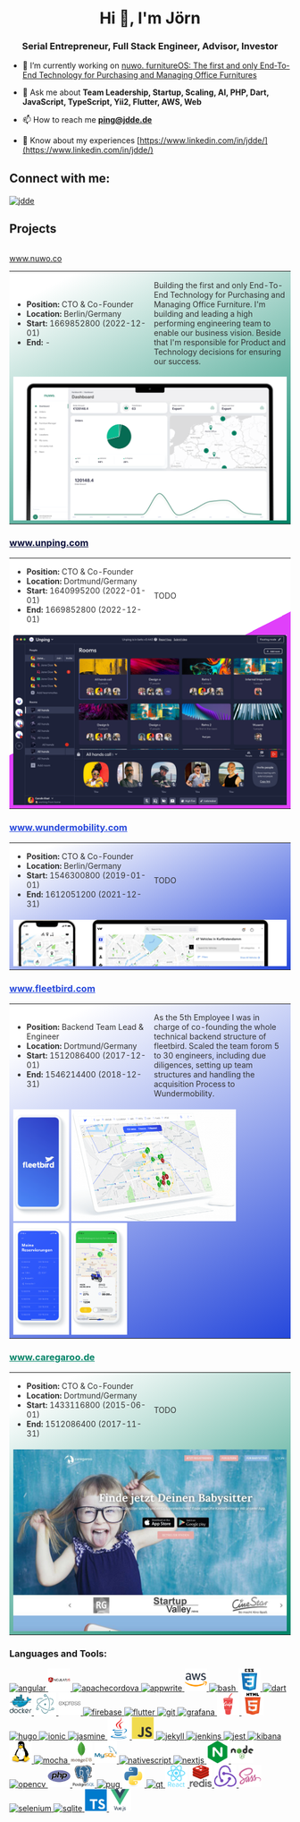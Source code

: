 <h1 align="center">Hi 👋, I'm Jörn</h1>
<h3 align="center">Serial Entrepreneur, Full Stack Engineer, Advisor, Investor</h3>

- 🔭 I’m currently working on [nuwo. furnitureOS: The first and only End-To-End Technology for Purchasing and Managing Office Furnitures](https://www.nuwo.co)

- 💬 Ask me about **Team Leadership, Startup, Scaling, AI, PHP, Dart, JavaScript, TypeScript, Yii2, Flutter, AWS, Web**

- 📫 How to reach me **ping@jdde.de**

- 📄 Know about my experiences [https://www.linkedin.com/in/jdde/](https://www.linkedin.com/in/jdde/)

<h2 align="left">Connect with me:</h3>
<p align="left">
<a href="https://linkedin.com/in/jdde" target="blank"><img align="center" src="https://raw.githubusercontent.com/rahuldkjain/github-profile-readme-generator/master/src/images/icons/Social/linked-in-alt.svg" alt="jdde" height="30" width="40" /></a>
</p>

<h2 align="left">Projects</h1>
<table>
  <tbody>
    <tr>
      <table style="border: 0; border-collapse: collapse; background-image:linear-gradient(333deg, #008367, white 91%); color: #333;">
          <tbody>
            <tr>
<a href="https://www.nuwo.co" target="_blank">www.nuwo.co</a>
              <td width="50%" style="border: 0;">
                  <ul>
                      <li><b>Position:</b> CTO & Co-Founder</li>
                      <li><b>Location:</b> Berlin/Germany</li>
                      <li><b>Start:</b> 1669852800 (2022-12-01)</li>
                      <li><b>End:</b> -</li>
                  </ul>
              </td>
              <td width="50%" style="border: 0;">
                  <p>
                   Building the first and only End-To-End Technology for Purchasing and Managing Office Furniture.
                   I'm building and leading a high performing engineering team to enable our business vision. Beside that I'm responsible for Product and Technology decisions for ensuring our success.
                  </p>
              </td>
            </tr>
            <tr>
                <td colspan="2" style="border: 0;">
                    <img alt="Photo" src="./assets/nuwo_screenshot_1.png" />
                </td>
            </tr>
          </tbody>
      </table>
    </tr>
    <tr>
      <table style="border: 0; border-collapse: collapse; background-image: linear-gradient(333deg, #e040fa 50%, white 50%); color: #333">
          <tbody>
            <tr>
              <a href="https://www.unping.com/app" target="_blank" style="color:#080e3b"><h3>www.unping.com</h3></a>
              <td width="50%" style="border: 0;">
                  <ul>
                      <li><b>Position:</b> CTO & Co-Founder</li>
                      <li><b>Location:</b> Dortmund/Germany</li>
                      <li><b>Start:</b> 1640995200 (2022-01-01)</li>
                      <li><b>End:</b> 1669852800 (2022-12-01)</li>
                  </ul>
              </td>
              <td width="50%" style="border: 0;">
                  <p>
                    TODO
                  </p>
              </td>
            </tr>
            <tr>
                <td colspan="2" style="border: 0;">
                    <img alt="Photo" src="./assets/unping_screenshot_1.png" />
                </td>
            </tr>
          </tbody>
      </table>
    </tr>
    <tr>
      <table style="border: 0; border-collapse: collapse; background-image:linear-gradient(333deg, #2648db, white 91%); color: #333">
          <tbody>
            <tr>
              <a href="https://www.wundermobility.com" target="_blank" style="color:#2648db"><h3>www.wundermobility.com</h3></a>
              <td width="50%" style="border: 0;">
                  <ul>
                      <li><b>Position:</b> CTO & Co-Founder</li>
                      <li><b>Location:</b> Berlin/Germany</li>
                      <li><b>Start:</b> 1546300800 (2019-01-01)</li>
                      <li><b>End:</b> 1612051200 (2021-12-31)</li>
                  </ul>
              </td>
              <td width="50%" style="border: 0;">
                  <p>
                    TODO
                  </p>
              </td>
            </tr>
            <tr>
                <td colspan="2" style="border: 0; margin-bottom:0;">
                    <img alt="Photo" src="./assets/wundermobility.webp" />
                </td>
            </tr>
          </tbody>
      </table>
    </tr>
    <tr>
      <table style="border: 0; border-collapse: collapse; background-image:linear-gradient(333deg, #2648db, white 91%); color: #333">
          <tbody>
            <tr>
              <a href="https://www.fleetbird.com" target="_blank" style="color:#2648db"><h3>www.fleetbird.com</h3></a>
              <td width="50%" style="border: 0;">
                  <ul>
                      <li><b>Position:</b> Backend Team Lead & Engineer</li>
                      <li><b>Location:</b> Dortmund/Germany</li>
                      <li><b>Start:</b> 1512086400 (2017-12-01)</li>
                      <li><b>End:</b> 1546214400 (2018-12-31)</li>
                  </ul>
              </td>
              <td width="50%" style="border: 0;">
                  <p>
                    As the 5th Employee I was in charge of co-founding the whole technical backend structure of fleetbird. Scaled the team forom 5 to 30 engineers, including due diligences, setting up team structures and handling the acquisition Process to Wundermobility.
                  </p>
              </td>
            </tr>
            <tr>
                <td colspan="2" style="border: 0; margin-bottom:0;">
                    <img alt="Photo" src="./assets/fleetbird_screenshot_0.png" height="200"/>
                    <img alt="Photo" src="./assets/fleetbird_screenshot_1.png" height="200"/>
                    <img alt="Photo" src="./assets/fleetbird_screenshot_2.png" height="200"/>
                    <img alt="Photo" src="./assets/fleetbird_screenshot_3.png" height="200"/>
                </td>
            </tr>
          </tbody>
      </table>
    </tr>
    <tr>
      <table style="border: 0; border-collapse: collapse; background-image:linear-gradient(333deg, #008367, white 91%); color: #333">
          <tbody>
            <tr>
              <a href="https://www.caregaroo.de" target="_blank" style="color:#008367"><h3>www.caregaroo.de</h3></a>
              <td width="50%" style="border: 0;">
                  <ul>
                      <li><b>Position:</b> CTO & Co-Founder</li>
                      <li><b>Location:</b> Dortmund/Germany</li>
                      <li><b>Start:</b> 1433116800 (2015-06-01)</li>
                      <li><b>End:</b> 1512086400 (2017-11-31)</li>
                  </ul>
              </td>
              <td width="50%" style="border: 0;">
                  <p>
                    TODO
                  </p>
              </td>
            </tr>
            <tr>
                <td colspan="2" style="border: 0;">
                    <img alt="Photo" src="./assets/caregaroo_screenshot_1.jpg" />
                </td>
            </tr>
          </tbody>
      </table>
    </tr>
  </tbody>
</table>

<h3 align="left">Languages and Tools:</h3>
<p align="left"> <a href="https://angular.io" target="_blank" rel="noreferrer"> <img src="https://angular.io/assets/images/logos/angular/angular.svg" alt="angular" width="40" height="40"/> </a> <a href="https://angular.io" target="_blank" rel="noreferrer"> <img src="https://raw.githubusercontent.com/devicons/devicon/master/icons/angularjs/angularjs-original-wordmark.svg" alt="angularjs" width="40" height="40"/> </a> <a href="https://cordova.apache.org/" target="_blank" rel="noreferrer"> <img src="https://www.vectorlogo.zone/logos/apache_cordova/apache_cordova-icon.svg" alt="apachecordova" width="40" height="40"/> </a> <a href="https://appwrite.io" target="_blank" rel="noreferrer"> <img src="https://www.vectorlogo.zone/logos/appwriteio/appwriteio-icon.svg" alt="appwrite" width="40" height="40"/> </a> <a href="https://aws.amazon.com" target="_blank" rel="noreferrer"> <img src="https://raw.githubusercontent.com/devicons/devicon/master/icons/amazonwebservices/amazonwebservices-original-wordmark.svg" alt="aws" width="40" height="40"/> </a> <a href="https://www.gnu.org/software/bash/" target="_blank" rel="noreferrer"> <img src="https://www.vectorlogo.zone/logos/gnu_bash/gnu_bash-icon.svg" alt="bash" width="40" height="40"/> </a> <a href="https://www.w3schools.com/css/" target="_blank" rel="noreferrer"> <img src="https://raw.githubusercontent.com/devicons/devicon/master/icons/css3/css3-original-wordmark.svg" alt="css3" width="40" height="40"/> </a> <a href="https://dart.dev" target="_blank" rel="noreferrer"> <img src="https://www.vectorlogo.zone/logos/dartlang/dartlang-icon.svg" alt="dart" width="40" height="40"/> </a> <a href="https://www.docker.com/" target="_blank" rel="noreferrer"> <img src="https://raw.githubusercontent.com/devicons/devicon/master/icons/docker/docker-original-wordmark.svg" alt="docker" width="40" height="40"/> </a> <a href="https://www.electronjs.org" target="_blank" rel="noreferrer"> <img src="https://raw.githubusercontent.com/devicons/devicon/master/icons/electron/electron-original.svg" alt="electron" width="40" height="40"/> </a> <a href="https://expressjs.com" target="_blank" rel="noreferrer"> <img src="https://raw.githubusercontent.com/devicons/devicon/master/icons/express/express-original-wordmark.svg" alt="express" width="40" height="40"/> </a> <a href="https://firebase.google.com/" target="_blank" rel="noreferrer"> <img src="https://www.vectorlogo.zone/logos/firebase/firebase-icon.svg" alt="firebase" width="40" height="40"/> </a> <a href="https://flutter.dev" target="_blank" rel="noreferrer"> <img src="https://www.vectorlogo.zone/logos/flutterio/flutterio-icon.svg" alt="flutter" width="40" height="40"/> </a> <a href="https://git-scm.com/" target="_blank" rel="noreferrer"> <img src="https://www.vectorlogo.zone/logos/git-scm/git-scm-icon.svg" alt="git" width="40" height="40"/> </a> <a href="https://grafana.com" target="_blank" rel="noreferrer"> <img src="https://www.vectorlogo.zone/logos/grafana/grafana-icon.svg" alt="grafana" width="40" height="40"/> </a> <a href="https://gulpjs.com" target="_blank" rel="noreferrer"> <img src="https://raw.githubusercontent.com/devicons/devicon/master/icons/gulp/gulp-plain.svg" alt="gulp" width="40" height="40"/> </a> <a href="https://www.w3.org/html/" target="_blank" rel="noreferrer"> <img src="https://raw.githubusercontent.com/devicons/devicon/master/icons/html5/html5-original-wordmark.svg" alt="html5" width="40" height="40"/> </a> <a href="https://gohugo.io/" target="_blank" rel="noreferrer"> <img src="https://api.iconify.design/logos-hugo.svg" alt="hugo" width="40" height="40"/> </a> <a href="https://ionicframework.com" target="_blank" rel="noreferrer"> <img src="https://upload.wikimedia.org/wikipedia/commons/d/d1/Ionic_Logo.svg" alt="ionic" width="40" height="40"/> </a> <a href="https://jasmine.github.io/" target="_blank" rel="noreferrer"> <img src="https://www.vectorlogo.zone/logos/jasmine/jasmine-icon.svg" alt="jasmine" width="40" height="40"/> </a> <a href="https://www.java.com" target="_blank" rel="noreferrer"> <img src="https://raw.githubusercontent.com/devicons/devicon/master/icons/java/java-original.svg" alt="java" width="40" height="40"/> </a> <a href="https://developer.mozilla.org/en-US/docs/Web/JavaScript" target="_blank" rel="noreferrer"> <img src="https://raw.githubusercontent.com/devicons/devicon/master/icons/javascript/javascript-original.svg" alt="javascript" width="40" height="40"/> </a> <a href="https://jekyllrb.com/" target="_blank" rel="noreferrer"> <img src="https://www.vectorlogo.zone/logos/jekyllrb/jekyllrb-icon.svg" alt="jekyll" width="40" height="40"/> </a> <a href="https://www.jenkins.io" target="_blank" rel="noreferrer"> <img src="https://www.vectorlogo.zone/logos/jenkins/jenkins-icon.svg" alt="jenkins" width="40" height="40"/> </a> <a href="https://jestjs.io" target="_blank" rel="noreferrer"> <img src="https://www.vectorlogo.zone/logos/jestjsio/jestjsio-icon.svg" alt="jest" width="40" height="40"/> </a> <a href="https://www.elastic.co/kibana" target="_blank" rel="noreferrer"> <img src="https://www.vectorlogo.zone/logos/elasticco_kibana/elasticco_kibana-icon.svg" alt="kibana" width="40" height="40"/> </a> <a href="https://www.linux.org/" target="_blank" rel="noreferrer"> <img src="https://raw.githubusercontent.com/devicons/devicon/master/icons/linux/linux-original.svg" alt="linux" width="40" height="40"/> </a> <a href="https://mochajs.org" target="_blank" rel="noreferrer"> <img src="https://www.vectorlogo.zone/logos/mochajs/mochajs-icon.svg" alt="mocha" width="40" height="40"/> </a> <a href="https://www.mongodb.com/" target="_blank" rel="noreferrer"> <img src="https://raw.githubusercontent.com/devicons/devicon/master/icons/mongodb/mongodb-original-wordmark.svg" alt="mongodb" width="40" height="40"/> </a> <a href="https://www.mysql.com/" target="_blank" rel="noreferrer"> <img src="https://raw.githubusercontent.com/devicons/devicon/master/icons/mysql/mysql-original-wordmark.svg" alt="mysql" width="40" height="40"/> </a> <a href="https://nativescript.org/" target="_blank" rel="noreferrer"> <img src="https://raw.githubusercontent.com/detain/svg-logos/780f25886640cef088af994181646db2f6b1a3f8/svg/nativescript.svg" alt="nativescript" width="40" height="40"/> </a> <a href="https://nextjs.org/" target="_blank" rel="noreferrer"> <img src="https://cdn.worldvectorlogo.com/logos/nextjs-2.svg" alt="nextjs" width="40" height="40"/> </a> <a href="https://www.nginx.com" target="_blank" rel="noreferrer"> <img src="https://raw.githubusercontent.com/devicons/devicon/master/icons/nginx/nginx-original.svg" alt="nginx" width="40" height="40"/> </a> <a href="https://nodejs.org" target="_blank" rel="noreferrer"> <img src="https://raw.githubusercontent.com/devicons/devicon/master/icons/nodejs/nodejs-original-wordmark.svg" alt="nodejs" width="40" height="40"/> </a> <a href="https://opencv.org/" target="_blank" rel="noreferrer"> <img src="https://www.vectorlogo.zone/logos/opencv/opencv-icon.svg" alt="opencv" width="40" height="40"/> </a> <a href="https://www.php.net" target="_blank" rel="noreferrer"> <img src="https://raw.githubusercontent.com/devicons/devicon/master/icons/php/php-original.svg" alt="php" width="40" height="40"/> </a> <a href="https://www.postgresql.org" target="_blank" rel="noreferrer"> <img src="https://raw.githubusercontent.com/devicons/devicon/master/icons/postgresql/postgresql-original-wordmark.svg" alt="postgresql" width="40" height="40"/> </a> <a href="https://pugjs.org" target="_blank" rel="noreferrer"> <img src="https://cdn.worldvectorlogo.com/logos/pug.svg" alt="pug" width="40" height="40"/> </a> <a href="https://www.python.org" target="_blank" rel="noreferrer"> <img src="https://raw.githubusercontent.com/devicons/devicon/master/icons/python/python-original.svg" alt="python" width="40" height="40"/> </a> <a href="https://www.qt.io/" target="_blank" rel="noreferrer"> <img src="https://upload.wikimedia.org/wikipedia/commons/0/0b/Qt_logo_2016.svg" alt="qt" width="40" height="40"/> </a> <a href="https://reactjs.org/" target="_blank" rel="noreferrer"> <img src="https://raw.githubusercontent.com/devicons/devicon/master/icons/react/react-original-wordmark.svg" alt="react" width="40" height="40"/> </a> <a href="https://redis.io" target="_blank" rel="noreferrer"> <img src="https://raw.githubusercontent.com/devicons/devicon/master/icons/redis/redis-original-wordmark.svg" alt="redis" width="40" height="40"/> </a> <a href="https://redux.js.org" target="_blank" rel="noreferrer"> <img src="https://raw.githubusercontent.com/devicons/devicon/master/icons/redux/redux-original.svg" alt="redux" width="40" height="40"/> </a> <a href="https://sass-lang.com" target="_blank" rel="noreferrer"> <img src="https://raw.githubusercontent.com/devicons/devicon/master/icons/sass/sass-original.svg" alt="sass" width="40" height="40"/> </a> <a href="https://www.selenium.dev" target="_blank" rel="noreferrer"> <img src="https://raw.githubusercontent.com/detain/svg-logos/780f25886640cef088af994181646db2f6b1a3f8/svg/selenium-logo.svg" alt="selenium" width="40" height="40"/> </a> <a href="https://www.sqlite.org/" target="_blank" rel="noreferrer"> <img src="https://www.vectorlogo.zone/logos/sqlite/sqlite-icon.svg" alt="sqlite" width="40" height="40"/> </a> <a href="https://www.typescriptlang.org/" target="_blank" rel="noreferrer"> <img src="https://raw.githubusercontent.com/devicons/devicon/master/icons/typescript/typescript-original.svg" alt="typescript" width="40" height="40"/> </a> <a href="https://vuejs.org/" target="_blank" rel="noreferrer"> <img src="https://raw.githubusercontent.com/devicons/devicon/master/icons/vuejs/vuejs-original-wordmark.svg" alt="vuejs" width="40" height="40"/> </a> </p>
